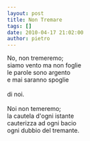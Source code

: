 ```yaml
---
layout: post
title: Non Tremare
tags: []
date: 2010-04-17 21:02:00
author: pietro
---
```

No, non tremeremo;<br/>siamo vento ma non foglie<br/>le parole sono argento<br/>e mai saranno spoglie<br/><br/>di noi.<br/><br/>Noi non temeremo;<br/>la cautela d'ogni istante<br/>cauterizza ad ogni bacio<br/>ogni dubbio del tremante.
